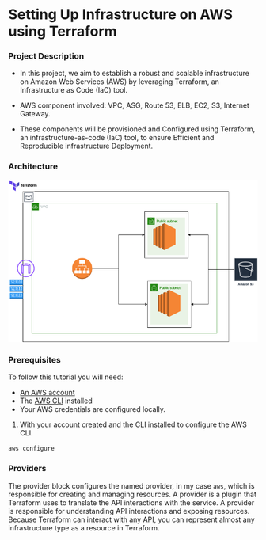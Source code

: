 

# Setting Up Infrastructure on AWS using Terraform

### Project Description

* In this project, we aim to establish a robust and scalable infrastructure on Amazon Web Services (AWS) by leveraging Terraform, an Infrastructure as Code (IaC) tool.
*  AWS component involved: VPC, ASG, Route 53, ELB, EC2, S3, Internet Gateway.
    
* These components will be provisioned and Configured using Terraform, an infrastructure-as-code (IaC) tool, to ensure Efficient and Reproducible infrastructure Deployment.

### Architecture

![Alt text](https://github.com/asimar007/Dark-Mode/blob/main/Terraform.png?raw=true)

### Prerequisites

To follow this tutorial you will need:

-   [An AWS account](https://aws.amazon.com/free/)
-   The  [AWS CLI](https://docs.aws.amazon.com/cli/latest/userguide/cli-chap-install.html)  installed
-   Your AWS credentials are configured locally.

1.  With your account created and the CLI installed to configure the AWS CLI.

```
aws configure
```
### Providers

The  provider  block configures the named provider, in my case  `aws`, which is responsible for creating and managing resources. A provider is a plugin that Terraform uses to translate the API interactions with the service. A provider is responsible for understanding API interactions and exposing resources. Because Terraform can interact with any API, you can represent almost any infrastructure type as a resource in Terraform.

